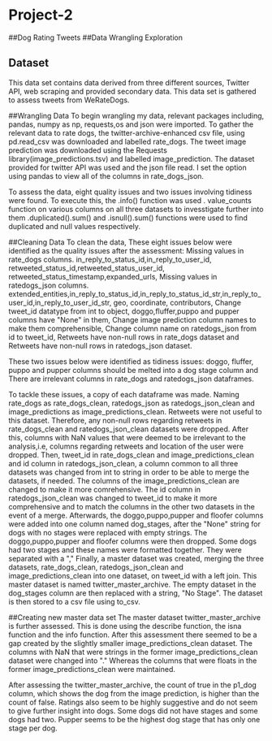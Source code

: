 # Project-2
##Dog Rating Tweets
##Data Wrangling Exploration

## Dataset
This data set contains data derived from three different sources, Twitter API, web scraping and provided secondary data. This data set is gathered to assess tweets from WeRateDogs.


##Wrangling Data
To begin wrangling my data, relevant packages including, pandas, numpy as np, requests,os and json were imported. To gather the relevant data to rate dogs, the twitter-archive-enhanced csv file, using pd.read_csv was downloaded and labelled rate_dogs. The tweet image prediction was downloaded using the Requests library(image_predictions.tsv) and labelled  image_prediction. The dataset provided for twitter API was used and the json file read. I set the option using pandas to view all of the columns in rate_dogs_json.

To assess the data, eight quality issues and two issues involving tidiness were found. To execute this, the .info() function was used . value_counts function on various columns on all three datasets to invesstigate further into them .duplicated().sum() and .isnull().sum() functions were used to find duplicated and null values respectively.


##Cleaning Data
To clean the data,
These eight issues below were identified as the quality issues after the assessment:
Missing values in rate_dogs columns. in_reply_to_status_id,in_reply_to_user_id, retweeted_status_id,retweeted_status_user_id, retweeted_status_timestamp,expanded_urls, Missing values in ratedogs_json columns. extended_entities,in_reply_to_status_id,in_reply_to_status_id_str,in_reply_to_user_id,in_reply_to_user_id_str, geo, coordinate, contributors, Change tweet_id datatype from int to object, doggo,fluffer,puppo and pupper columns have "None" in them, Change image prediction column names to make them comprehensible, Change column name on ratedogs_json from id to tweet_id, Retweets have non-null rows in rate_dogs dataset and Retweets have non-null rows in ratedogs_json dataset.

These two issues below were identified as tidiness issues:
doggo, fluffer, puppo and pupper columns should be melted into a dog stage column and There are irrelevant columns in rate_dogs and ratedogs_json dataframes.

To tackle these issues, a copy of each dataframe was made. Naming rate_dogs as rate_dogs_clean, ratedogs_json as ratedogs_json_clean and image_predictions as image_predictions_clean. Retweets were not useful to this dataset. Therefore, any non-null rows regarding retweets in rate_dogs_clean and ratedogs_json_clean datasets were dropped. After this, columns with NaN values that were deemed to be irrelevant to the analysis,i.e, columns regarding retweets and location of the user were dropped. Then, tweet_id in rate_dogs_clean and image_predictions_clean and id column in ratedogs_json_clean, a column common to all three datasets was changed from int to string in order to be able to merge the datasets, if needed. The columns of the image_predictions_clean are changed to make it more comrehensive. The id column in ratedogs_json_clean was changed to tweet_id to make it more comprehensive and to match the columns in the other two datasets in the event of a merge. Afterwards, the doggo,puppo,pupper and floofer columns were added into one column named dog_stages, after the "None" string for dogs with no stages were replaced with empty strings. The doggo,puppo,pupper and floofer columns were then dropped. Some dogs had two stages and these names were formatted together. They were separated with a ","
 Finally, a master dataset was created, merging the three datasets, rate_dogs_clean, ratedogs_json_clean and image_predictions_clean into one dataset, on tweet_id with a left join. This master dataset is named twitter_master_archive. The empty dataset in the dog_stages column are then replaced with a string, "No Stage". The dataset is then stored to a csv file using to_csv.


##Creating new master data set
The master dataset twitter_master_archive is further assessed. This is done using the describe function, the isna function and the info function. After this assessment there seemed to be a gap created by the slightly smaller image_predictions_clean dataset. The columns with NaN that were strings in the former image_predictions_clean dataset were changed into "." Whereas the columns that were floats in the former image_predictions_clean were maintained.

After assessing the twitter_master_archive, the count of true in the p1_dog column, which shows the dog from the image prediction, is higher than the count of false. Ratings also seem to be highly suggestive and do not seem to give further insight into dogs. Some dogs did not have stages and some dogs had two. Pupper seems to be the highest dog stage that has only one stage per dog.
